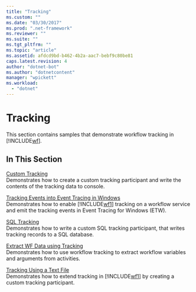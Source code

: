 ```yaml
---
title: "Tracking"
ms.custom: ""
ms.date: "03/30/2017"
ms.prod: ".net-framework"
ms.reviewer: ""
ms.suite: ""
ms.tgt_pltfrm: ""
ms.topic: "article"
ms.assetid: afdcd9bd-b462-4b2a-aac7-bebf9c80be81
caps.latest.revision: 4
author: "dotnet-bot"
ms.author: "dotnetcontent"
manager: "wpickett"
ms.workload: 
  - "dotnet"
---
```

# Tracking
This section contains samples that demonstrate workflow tracking in [!INCLUDE[wf](../../../../includes/wf-md.md)].  
  
## In This Section  
 [Custom Tracking](../../../../docs/framework/windows-workflow-foundation/samples/custom-tracking.md)  
 Demonstrates how to create a custom tracking participant and write the contents of the tracking data to console.  
  
 [Tracking Events into Event Tracing in Windows](../../../../docs/framework/windows-workflow-foundation/samples/tracking-events-into-event-tracing-in-windows.md)  
 Demonstrates how to enable [!INCLUDE[wf1](../../../../includes/wf1-md.md)] tracking on a workflow service and emit the tracking events in Event Tracing for Windows (ETW).  
  
 [SQL Tracking](../../../../docs/framework/windows-workflow-foundation/samples/sql-tracking.md)  
 Demonstrates how to write a custom SQL tracking participant, that writes tracking records to a SQL database.  
  
 [Extract WF Data using Tracking](../../../../docs/framework/windows-workflow-foundation/samples/extract-wf-data-using-tracking.md)  
 Demonstrates how to use workflow tracking to extract workflow variables and arguments from activities.  
  
 [Tracking Using a Text File](../../../../docs/framework/windows-workflow-foundation/samples/tracking-using-a-text-file.md)  
 Demonstrates how to extend tracking in [!INCLUDE[wf1](../../../../includes/wf1-md.md)] by creating a custom tracking participant.
